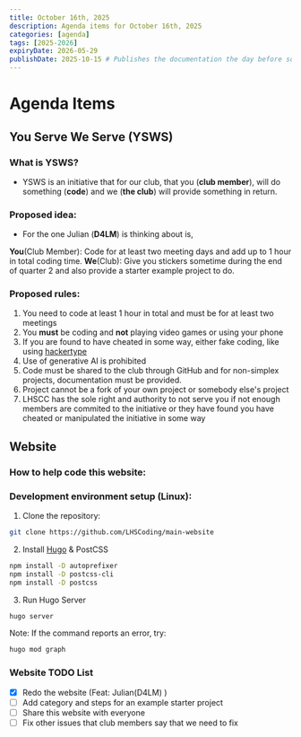 ```yaml
---
title: October 16th, 2025
description: Agenda items for October 16th, 2025
categories: [agenda]
tags: [2025-2026]
expiryDate: 2026-05-29
publishDate: 2025-10-15 # Publishes the documentation the day before so that I can add it...
---
```


# Agenda Items
## You Serve We Serve (YSWS)
### What is YSWS?
* YSWS is an initiative that for our club, that you (**club member**), will do something (**code**) and we (**the club**) will
provide something in return.

### Proposed idea:
* For the one Julian (**D4LM**) is thinking about is,

**You**(Club Member): Code for at least two meeting days and add up to 1 hour in total coding time.
**We**(Club): Give you stickers sometime during the end of quarter 2 and also provide a starter example project to do.

### Proposed rules:
1. You need to code at least 1 hour in total and must be for at least two meetings
2. You **must** be coding and **not** playing video games or using your phone
3. If you are found to have cheated in some way, either fake coding, like using [hackertype](https://hackertyper.com/)
4. Use of generative AI is prohibited
5. Code must be shared to the club through GitHub and for non-simplex projects, documentation must be provided.
6. Project cannot be a fork of your own project or somebody else's project
7. LHSCC has the sole right and authority to not serve you if not enough members are commited to the initiative or they
have found you have cheated or manipulated the initiative in some way

## Website
### How to help code this website:
### Development environment setup (**Linux**):
1. Clone the repository:
```bash
git clone https://github.com/LHSCoding/main-website
```
2. Install [Hugo](https://gohugo.io/installation/linux/) & PostCSS
```bash
npm install -D autoprefixer
npm install -D postcss-cli
npm install -D postcss
```
3. Run Hugo Server
```bash
hugo server
```
Note: If the command reports an error, try:
```bash
hugo mod graph
```

### Website TODO List
- [X] Redo the website (Feat: Julian(D4LM) )
- [ ] Add category and steps for an example starter project
- [ ] Share this website with everyone
- [ ] Fix other issues that club members say that we need to fix